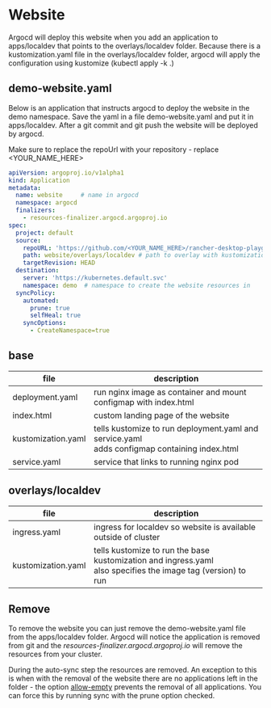 # Website

Argocd will deploy this website when you add an application to apps/localdev that points to the overlays/localdev folder. Because there is a kustomization.yaml file in the overlays/localdev folder, argocd will apply the configuration using kustomize (kubectl apply -k .)

## demo-website.yaml

Below is an application that instructs argocd to deploy the website in the demo namespace. Save the yaml in a file demo-website.yaml and put it in apps/localdev. After a git commit and git push the website will be deployed by argocd.

Make sure to replace the repoUrl with your repository - replace <YOUR_NAME_HERE>

```yaml
apiVersion: argoproj.io/v1alpha1
kind: Application
metadata:
  name: website     # name in argocd
  namespace: argocd
  finalizers:
    - resources-finalizer.argocd.argoproj.io
spec:
  project: default
  source:
    repoURL: 'https://github.com/<YOUR_NAME_HERE>/rancher-desktop-playground'
    path: website/overlays/localdev # path to overlay with kustomization.yaml
    targetRevision: HEAD
  destination:
    server: 'https://kubernetes.default.svc'
    namespace: demo  # namespace to create the website resources in
  syncPolicy:
    automated: 
      prune: true
      selfHeal: true
    syncOptions:
      - CreateNamespace=true
```

## base

| file | description |
|------|-------------|
| deployment.yaml | run nginx image as container and mount configmap with index.html |
| index.html | custom landing page of the website |
| kustomization.yaml | tells kustomize to run deployment.yaml and service.yaml <br/> adds configmap containing index.html |
| service.yaml | service that links to running nginx pod |

## overlays/localdev

| file | description |
|------|-------------|
| ingress.yaml | ingress for localdev so website is available outside of cluster |
| kustomization.yaml | tells kustomize to run the base kustomization and ingress.yaml </br> also specifies the image tag (version) to run |

## Remove

To remove the website you can just remove the demo-website.yaml file from the apps/localdev folder. Argocd will notice the application is removed from git and the *resources-finalizer.argocd.argoproj.io* will remove the resources from your cluster.

During the auto-sync step the resources are removed. An exception to this is when with the removal of the website there are no applications left in the folder - the option [allow-empty](https://argo-cd.readthedocs.io/en/stable/user-guide/auto_sync/#automatic-pruning-with-allow-empty-v18) prevents the removal of all applications. You can force this by running sync with the prune option checked.